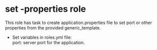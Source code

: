 # set -properties role

This role has task to create application.properties file to set port or other properties from the provided generic_template.  
- Set variables in roles.yml file:  
  port: server port for the application.


